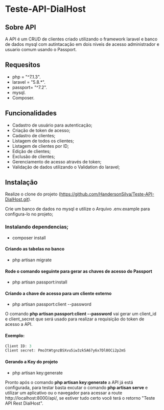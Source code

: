 # Teste-API-DialHost

## Sobre API

A API é um CRUD de clientes criado utilizando o framework laravel e banco de dados mysql com autintacação em dois niveis de acesso administrador e usuario comum usando o Passport.

## Requesitos

-   php = "^7.1.3".
-   laravel = "5.8.\*".
-   passport= "^7.2".
-   mysql.
-   Composer.

## Funcionalidades

-   Cadastro de usuário para autenticação;
-   Criação de token de acesso;
-   Cadastro de clientes;
-   Listagem de todos os clientes;
-   Listagem de clientes por ID;
-   Edição de clientes;
-   Exclusão de clientes;
-   Gerenciamento de acesso através de token;
-   Validação de dados utilizando o Validation do laravel;

## Instalação

Realize o clone do projeto (https://github.com/HandersonSilva/Teste-API-DialHost.git).

Crie um banco de dados no mysql e utilize o Arquivo .env.example para configura-lo no projeto;

### Instalando dependencias;

-   composer install

#### Criando as tabelas no banco

-   php artisan migrate

#### Rode o comando seguinte para gerar as chaves de acesso do Passport

-   php artisan passport:install

#### Criando a chave de acesso para um cliente externo

-   php artisan passport:client --password

O comando **php artisan passport:client --password** vai gerar um client_id e client_secret que será usado para realizar a requisição do token de acesso a API.

#### Exemplo:

```js
Client ID: 3
Client secret: Pmo3tWtgnzBSXvu5iw3zk5A67y6x7Dl0OCi2p2mS
```

#### Gerando a Key do projeto

-   php artisan key:generate

Pronto após o comando **php artisan key:generate** a API já está configurada, para testar basta excutar o comando **php artisan serve** e utilizar um aplicativo ou o navegador para acessar a route http://localhost:8000/api/, se estiver tudo certo você terá o retorno "Teste API Rest DialHost".
